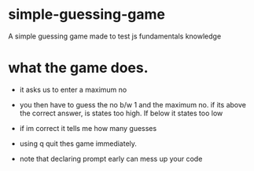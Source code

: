 # simple-guessing-game
A simple guessing game made to test js fundamentals knowledge

 # what the game does.
 - it asks us to enter a maximum no 
 - you then have to guess the no b/w 1 and the maximum no. if its above the correct answer, is states too high. If below it states too low
 -  if im correct it tells me how many guesses 
 - using q quit thes game immediately.

 - note that declaring prompt early can mess up your code